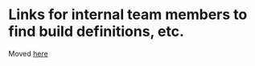 # Links for internal team members to find build definitions, etc.

Moved [here](https://dev.azure.com/devdiv/DevDiv/_wiki/wikis/DevDiv.wiki/44702/FSharp)
